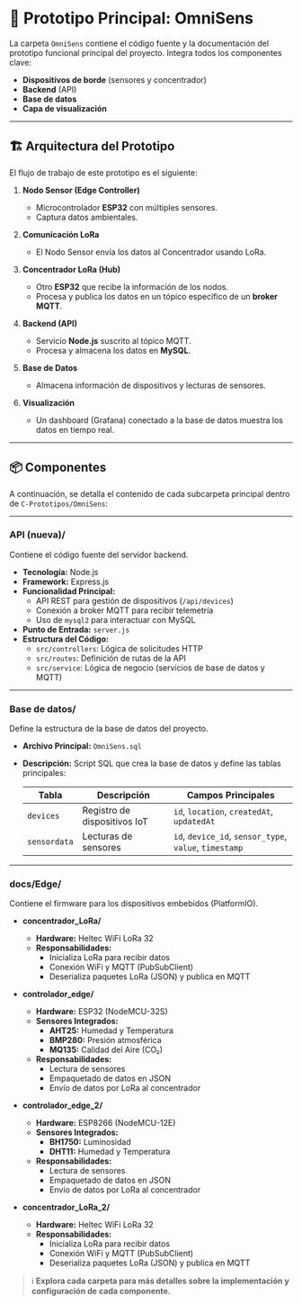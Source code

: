 # 📂 Prototipo Principal: **OmniSens**

La carpeta `OmniSens` contiene el código fuente y la documentación del prototipo funcional principal del proyecto. Integra todos los componentes clave:

- **Dispositivos de borde** (sensores y concentrador)
- **Backend** (API)
- **Base de datos**
- **Capa de visualización**

---

## 🏗️ Arquitectura del Prototipo

El flujo de trabajo de este prototipo es el siguiente:

1. **Nodo Sensor (Edge Controller)**
    - Microcontrolador **ESP32** con múltiples sensores.
    - Captura datos ambientales.

2. **Comunicación LoRa**
    - El Nodo Sensor envía los datos al Concentrador usando LoRa.

3. **Concentrador LoRa (Hub)**
    - Otro **ESP32** que recibe la información de los nodos.
    - Procesa y publica los datos en un tópico específico de un **broker MQTT**.

4. **Backend (API)**
    - Servicio **Node.js** suscrito al tópico MQTT.
    - Procesa y almacena los datos en **MySQL**.

5. **Base de Datos**
    - Almacena información de dispositivos y lecturas de sensores.

6. **Visualización**
    - Un dashboard (Grafana) conectado a la base de datos muestra los datos en tiempo real.

---

## 📦 Componentes

A continuación, se detalla el contenido de cada subcarpeta principal dentro de `C-Prototipos/OmniSens`:

---

### **API (nueva)/**
Contiene el código fuente del servidor backend.

- **Tecnología:** Node.js
- **Framework:** Express.js
- **Funcionalidad Principal:**
  - API REST para gestión de dispositivos (`/api/devices`)
  - Conexión a broker MQTT para recibir telemetría
  - Uso de `mysql2` para interactuar con MySQL
- **Punto de Entrada:** `server.js`
- **Estructura del Código:**
  - `src/controllers`: Lógica de solicitudes HTTP
  - `src/routes`: Definición de rutas de la API
  - `src/service`: Lógica de negocio (servicios de base de datos y MQTT)

---

### **Base de datos/**
Define la estructura de la base de datos del proyecto.

- **Archivo Principal:** `OmniSens.sql`
- **Descripción:** Script SQL que crea la base de datos y define las tablas principales:

  | Tabla        | Descripción                                 | Campos Principales                                      |
  |--------------|---------------------------------------------|---------------------------------------------------------|
  | `devices`    | Registro de dispositivos IoT                | `id`, `location`, `createdAt`, `updatedAt`              |
  | `sensordata` | Lecturas de sensores                        | `id`, `device_id`, `sensor_type`, `value`, `timestamp`  |

---

### **docs/Edge/**
Contiene el firmware para los dispositivos embebidos (PlatformIO).

- **concentrador_LoRa/**
  - **Hardware:** Heltec WiFi LoRa 32
  - **Responsabilidades:**
     - Inicializa LoRa para recibir datos
     - Conexión WiFi y MQTT (PubSubClient)
     - Deserializa paquetes LoRa (JSON) y publica en MQTT

- **controlador_edge/**
  - **Hardware:** ESP32 (NodeMCU-32S)
  - **Sensores Integrados:**
     - **AHT25:** Humedad y Temperatura
     - **BMP280:** Presión atmosférica
     - **MQ135:** Calidad del Aire (CO₂)
  - **Responsabilidades:**
     - Lectura de sensores
     - Empaquetado de datos en JSON
     - Envío de datos por LoRa al concentrador

- **controlador_edge_2/**
  - **Hardware:** ESP8266 (NodeMCU-12E)
  - **Sensores Integrados:**
     - **BH1750:** Luminosidad
     - **DHT11:** Humedad y Temperatura
  - **Responsabilidades:**
     - Lectura de sensores
     - Empaquetado de datos en JSON
     - Envío de datos por LoRa al concentrador

- **concentrador_LoRa_2/**
  - **Hardware:** Heltec WiFi LoRa 32
  - **Responsabilidades:**
     - Inicializa LoRa para recibir datos
     - Conexión WiFi y MQTT (PubSubClient)
     - Deserializa paquetes LoRa (JSON) y publica en MQTT


> ℹ️ **Explora cada carpeta para más detalles sobre la implementación y configuración de cada componente.**